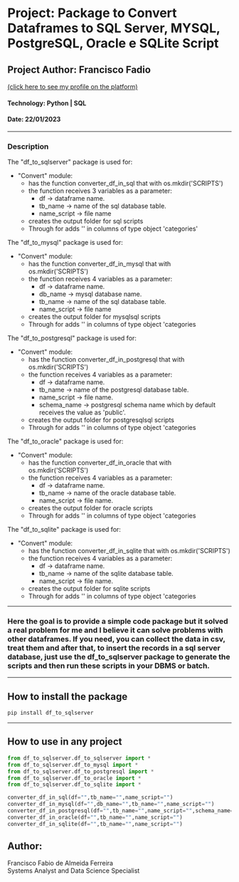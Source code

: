 # Project: Package to Convert Dataframes to SQL Server, MYSQL, PostgreSQL, Oracle e SQLite Script
## Project Author: Francisco Fadio
[(click here to see my profile on the platform)](https://github.com/franciscofabio)
#### Technology: Python | SQL
#### Date: 22/01/2023
-----------------------------------------
### Description
The "df_to_sqlserver" package is used for:

- "Convert" module:
  - has the function converter_df_in_sql that with os.mkdir('SCRIPTS')
  - the function receives 3 variables as a parameter:
    - df -> dataframe name.
    - tb_name -> name of the sql database table.
    - name_script -> file name
  - creates the output folder for sql scripts
  - Through for adds '' in columns of type object 'categories'

The "df_to_mysql" package is used for:

- "Convert" module:
  - has the function converter_df_in_mysql that with os.mkdir('SCRIPTS')
  - the function receives 4 variables as a parameter:
    - df -> dataframe name.
    - db_name -> mysql database name.
    - tb_name -> name of the sql database table.
    - name_script -> file name
  - creates the output folder for mysqlsql scripts
  - Through for adds '' in columns of type object 'categories

The "df_to_postgresql" package is used for:

- "Convert" module:
  - has the function converter_df_in_postgresql that with os.mkdir('SCRIPTS')
  - the function receives 4 variables as a parameter:
    - df -> dataframe name.
    - tb_name -> name of the postgresql database table.
    - name_script -> file name.
    - schema_name -> postgresql schema name which by default receives the value as 'public'.
  - creates the output folder for postgresqlsql scripts
  - Through for adds '' in columns of type object 'categories

The "df_to_oracle" package is used for:

- "Convert" module:
  - has the function converter_df_in_oracle that with os.mkdir('SCRIPTS')
  - the function receives 4 variables as a parameter:
    - df -> dataframe name.
    - tb_name -> name of the oracle database table.
    - name_script -> file name.
  - creates the output folder for oracle scripts
  - Through for adds '' in columns of type object 'categories

The "df_to_sqlite" package is used for:

- "Convert" module:
  - has the function converter_df_in_sqlite that with os.mkdir('SCRIPTS')
  - the function receives 4 variables as a parameter:
    - df -> dataframe name.
    - tb_name -> name of the sqlite database table.
    - name_script -> file name.
  - creates the output folder for sqlite scripts
  - Through for adds '' in columns of type object 'categories
---------------------------------------------

### Here the goal is to provide a simple code package but it solved a real problem for me and I believe it can solve problems with other dataframes. If you need, you can collect the data in csv, treat them and after that, to insert the records in a sql server database, just use the df_to_sqlserver package to generate the scripts and then run these scripts in your DBMS or batch.
----------------------------------------------------
## How to install the package
```bash
pip install df_to_sqlserver
```
-------------------------------------------------
## How to use in any project

```python
from df_to_sqlserver.df_to_sqlserver import *
from df_to_sqlserver.df_to_mysql import *
from df_to_sqlserver.df_to_postgresql import *
from df_to_sqlserver.df_to_oracle import *
from df_to_sqlserver.df_to_sqlite import *

converter_df_in_sql(df="",tb_name="",name_script="")
converter_df_in_mysql(df="",db_name="",tb_name="",name_script="")
converter_df_in_postgresql(df="",tb_name="",name_script="",schema_name="public")
converter_df_in_oracle(df="",tb_name="",name_script="")
converter_df_in_sqlite(df="",tb_name="",name_script="")

```


## Author:
Francisco Fabio de Almeida Ferreira <br>
Systems Analyst and Data Science Specialist

